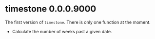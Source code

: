 # timestone 0.0.0.9000

The first version of `timestone`. There is only one function at the moment.

- Calculate the number of weeks past a given date.
